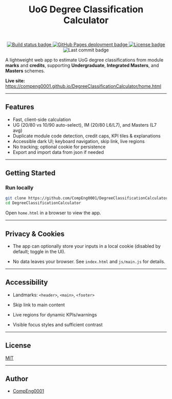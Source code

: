 <div align="center">
	<h1 align="center"><b>UoG Degree Classification Calculator</b></h1>
</div>

<br/>

<p align="center">
<a href="https://github.com/CompEng0001/DegreeClassificationCalculator/actions">
  <img src="https://img.shields.io/github/actions/workflow/status/CompEng0001/DegreeClassificationCalculator/pages.yml?branch=main&label=build&logo=githubactions&style=for-the-badge"
       alt="Build status badge">
</a>
<a href="https://github.com/CompEng0001/DegreeClassificationCalculator/deployments">
  <img src="https://img.shields.io/github/deployments/CompEng0001/DegreeClassificationCalculator/github-pages?label=pages&logo=github&style=for-the-badge"
       alt="GitHub Pages deployment badge">
</a>
<a href="LICENSE">
  <img src="https://img.shields.io/github/license/CompEng0001/DegreeClassificationCalculator?style=for-the-badge"
       alt="License badge">
</a>
<img src="https://img.shields.io/github/last-commit/CompEng0001/DegreeClassificationCalculator?style=for-the-badge"
     alt="Last commit badge">

</p>

A lightweight web app to estimate UoG degree classifications from module **marks** and **credits**, supporting **Undergraduate**, **Integrated Masters**, and **Masters** schemes.

**Live site:** https://compeng0001.github.io/DegreeClassificationCalculator/home.html

---

## Features
- Fast, client-side calculation 
- UG (20/80 vs 10/90 auto-select), IM (20/80 L6/L7), and Masters (L7 avg)
- Duplicate module code detection, credit caps, KPI tiles & explanations
- Accessible dark UI; keyboard navigation, skip link, live regions
- No tracking; optional cookie for persistence
- Export and import data from json if needed

---

## Getting Started

### Run locally
```bash
git clone https://github.com/CompEng0001/DegreeClassificationCalculator.git
cd DegreeClassificationCalculator
```
Open `home.html` in a browser to view the app.

---

## Privacy & Cookies

- The app can optionally store your inputs in a local cookie (disabled by default; toggle in the UI).

- No data leaves your browser. See `index.html` and `js/main.js` for details.

---

## Accessibility

- Landmarks: `<header>`, `<main>`, `<footer>`

- Skip link to main content

- Live regions for dynamic KPIs/warnings

- Visible focus styles and sufficient contrast

---

## License

[MIT](./LICENSE.md)

---

## Author

- [CompEng0001](https://github.com/CompEng0001)